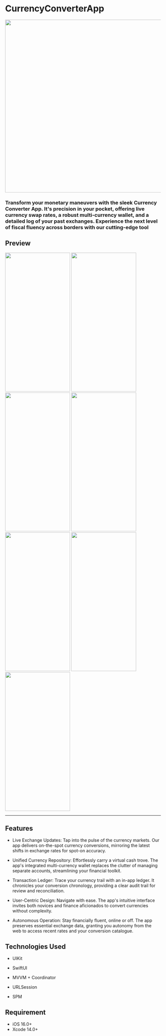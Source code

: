 # CurrencyConverterApp

<img src="https://github.com/VahDar/CurrencyConverterApp/assets/118889967/3b738f36-ad86-4942-91ff-ff66357b486c" width="920" height="560">

### Transform your monetary maneuvers with the sleek Currency Converter App. It's precision in your pocket, offering live currency swap rates, a robust multi-currency wallet, and a detailed log of your past exchanges. Experience the next level of fiscal fluency across borders with our cutting-edge tool

## Preview

<img src="https://github.com/VahDar/ExplainIt/assets/118889967/b71fb3c0-249d-4476-ad73-35ea424f59e0" width="210" height="450">
<img src="https://github.com/VahDar/ExplainIt/assets/118889967/bed0ff21-ab05-43d0-88be-81ebf43e2c9a" width="210" height="450">
<img src="https://github.com/VahDar/ExplainIt/assets/118889967/5698ef74-b52a-458d-a605-db936c43bea1" width="210" height="450">
<img src="https://github.com/VahDar/ExplainIt/assets/118889967/9dd4204f-d388-4074-bd61-c89cdd5c5381" width="210" height="450">
<img src="https://github.com/VahDar/ExplainIt/assets/118889967/fe6ac2c8-fe69-43e5-b145-d2eb4c3e7a02" width="210" height="450">
<img src="https://github.com/VahDar/ExplainIt/assets/118889967/4036848e-3597-4d54-8b15-510c1f43cb27" width="210" height="450">
<img src="https://github.com/VahDar/ExplainIt/assets/118889967/345c32ca-1ee6-4835-b739-3201709e58d1" width="210" height="450">

---

## Features


* Live Exchange Updates: Tap into the pulse of the currency markets. Our app delivers on-the-spot currency conversions, mirroring the latest shifts in exchange rates for spot-on accuracy.

* Unified Currency Repository: Effortlessly carry a virtual cash trove. The app's integrated multi-currency wallet replaces the clutter of managing separate accounts, streamlining your financial toolkit.

* Transaction Ledger: Trace your currency trail with an in-app ledger. It chronicles your conversion chronology, providing a clear audit trail for review and reconciliation.

* User-Centric Design: Navigate with ease. The app's intuitive interface invites both novices and finance aficionados to convert currencies without complexity.

* Autonomous Operation: Stay financially fluent, online or off. The app preserves essential exchange data, granting you autonomy from the web to access recent rates and your conversion catalogue.


## Technologies Used

- UIKit

- SwiftUI

- MVVM + Coordinator

- URLSession

- SPM


## Requirement

- iOS 16.0+
- Xcode 14.0+
